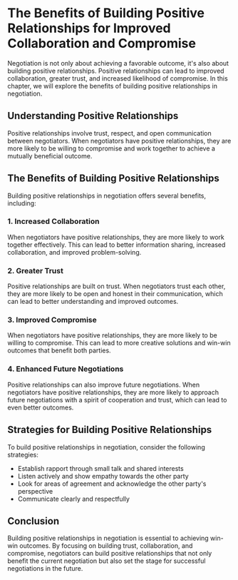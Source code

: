 The Benefits of Building Positive Relationships for Improved Collaboration and Compromise
=====================================================================================================================================

Negotiation is not only about achieving a favorable outcome, it's also about building positive relationships. Positive relationships can lead to improved collaboration, greater trust, and increased likelihood of compromise. In this chapter, we will explore the benefits of building positive relationships in negotiation.

Understanding Positive Relationships
------------------------------------

Positive relationships involve trust, respect, and open communication between negotiators. When negotiators have positive relationships, they are more likely to be willing to compromise and work together to achieve a mutually beneficial outcome.

The Benefits of Building Positive Relationships
-----------------------------------------------

Building positive relationships in negotiation offers several benefits, including:

### 1. Increased Collaboration

When negotiators have positive relationships, they are more likely to work together effectively. This can lead to better information sharing, increased collaboration, and improved problem-solving.

### 2. Greater Trust

Positive relationships are built on trust. When negotiators trust each other, they are more likely to be open and honest in their communication, which can lead to better understanding and improved outcomes.

### 3. Improved Compromise

When negotiators have positive relationships, they are more likely to be willing to compromise. This can lead to more creative solutions and win-win outcomes that benefit both parties.

### 4. Enhanced Future Negotiations

Positive relationships can also improve future negotiations. When negotiators have positive relationships, they are more likely to approach future negotiations with a spirit of cooperation and trust, which can lead to even better outcomes.

Strategies for Building Positive Relationships
----------------------------------------------

To build positive relationships in negotiation, consider the following strategies:

* Establish rapport through small talk and shared interests
* Listen actively and show empathy towards the other party
* Look for areas of agreement and acknowledge the other party's perspective
* Communicate clearly and respectfully

Conclusion
----------

Building positive relationships in negotiation is essential to achieving win-win outcomes. By focusing on building trust, collaboration, and compromise, negotiators can build positive relationships that not only benefit the current negotiation but also set the stage for successful negotiations in the future.
